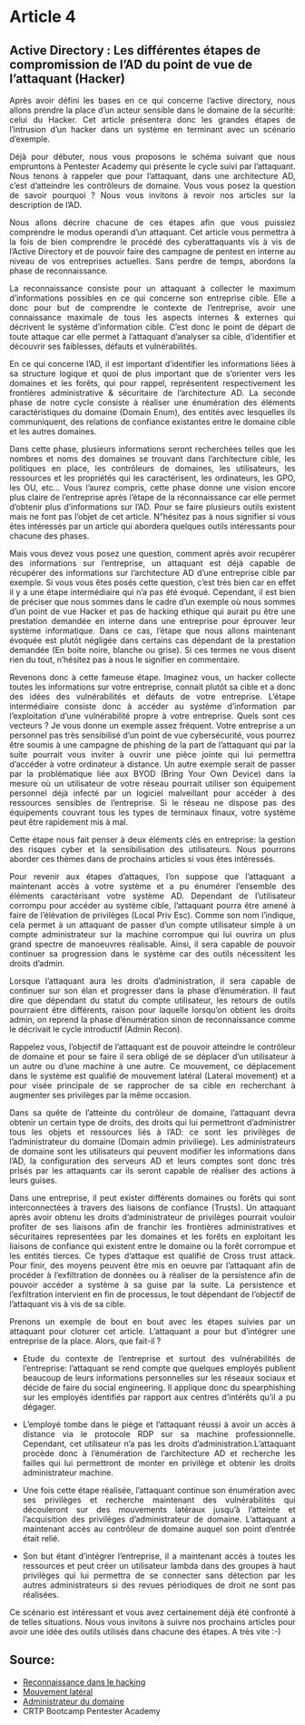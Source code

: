 # Article 4
## Active Directory : Les différentes étapes de compromission de l’AD du point de vue de l’attaquant (Hacker)

<p align="justify"> Après avoir défini les bases en ce qui concerne l’active directory, nous allons prendre la place d’un acteur sensible dans le domaine de la sécurité: celui du Hacker. Cet article présentera donc les grandes étapes de l’intrusion d’un hacker dans un système en terminant avec un scénario d’exemple.
<p align="justify"> Déjà pour débuter, nous vous proposons le schéma suivant que nous empruntons à Pentester Academy qui présente le cycle suivi par l’attaquant. Nous tenons à rappeler que pour l’attaquant, dans une architecture AD, c’est d’atteindre les contrôleurs de domaine. Vous vous posez la question de savoir pourquoi ? Nous vous invitons à revoir nos articles sur la description de l’AD.

<p align="justify"> Nous allons décrire chacune de ces étapes afin que vous puissiez comprendre le modus operandi d’un attaquant. Cet article vous permettra à la fois de bien comprendre le procédé des cyberattaquants vis à vis de l’Active Directory et de pouvoir faire des campagne de pentest en interne au niveau de vos entreprises actuelles. Sans perdre de temps, abordons la phase de reconnaissance.
<p align="justify"> La reconnaissance consiste pour un attaquant à collecter le maximum d’informations possibles en ce qui concerne son entreprise cible. Elle a donc pour but de comprendre le contexte de l’entreprise, avoir une connaissance maximale de tous les aspects internes & externes qui décrivent le système d’information cible. C’est donc le point de départ de toute attaque car elle permet à l’attaquant d’analyser sa cible, d’identifier et découvrir ses faiblesses, défauts et vulnérabilités.
<p align="justify"> En ce qui concerne l’AD, il est important d’identifier les informations liées à sa structure logique et quoi de plus important que de s’orienter vers les domaines et les forêts, qui pour rappel, représentent respectivement les frontières administrative & sécuritaire de l’architecture AD. La seconde phase de notre cycle consiste à réaliser une énumération des éléments caractéristiques du domaine (Domain Enum), des entités avec lesquelles ils communiquent, des relations de confiance existantes entre le domaine cible et les autres domaines.
<p align="justify"> Dans cette phase, plusieurs informations seront recherchées telles que les nombres et noms des domaines se trouvant dans l’architecture cible, les politiques en place, les contrôleurs de domaines, les utilisateurs, les ressources et les propriétés qui les caractérisent, les ordinateurs, les GPO, les OU, etc… Vous l’aurez compris, cette phase donne une vision encore plus claire de l’entreprise après l’étape de la réconnaissance car elle permet d’obtenir plus d’informations sur l’AD. Pour se faire plusieurs outils existent mais ne font pas l’objet de cet article. N”hésitez pas à nous signifier si vous êtes intéressés par un article qui abordera quelques outils intéressants pour chacune des phases.
<p align="justify"> Mais vous devez vous posez une question, comment après avoir recupérer des informations sur l’entreprise, un attaquant est déjà capable de récupérer des informations sur l’architecture AD d’une entreprise cible par exemple. Si vous vous êtes posés cette question, c’est très bien car en effet il y a une étape intermédiaire qui n’a pas été évoqué. Cependant, il est bien de préciser que nous sommes dans le cadre d’un exemple où nous sommes d’un point de vue Hacker et pas de hacking ethique qui aurait pu être une prestation demandée en interne dans une entreprise pour éprouver leur système informatique. Dans ce cas, l’étape que nous allons maintenant évoquée est plutôt négligée dans certains cas dépendant de la prestation demandée (En boite noire, blanche ou grise). Si ces termes ne vous disent rien du tout, n’hésitez pas à nous le signifier en commentaire.
<p align="justify"> Revenons donc à cette fameuse étape. Imaginez vous, un hacker collecte toutes les informations sur votre entreprise, connait plutôt sa cible et a donc des idées des vulnérabilités et défauts de votre entreprise. L’étape intermédiaire consiste donc à accéder au système d’information par l’exploitation d’une vulnérabilité propre à votre entreprise. Quels sont ces vecteurs ? Je vous donne un exemple assez fréquent. Votre entreprise a un personnel pas très sensibilisé d’un point de vue cybersécurité, vous pourrez être soumis à une campagne de phishing de la part de l’attaquant qui par la suite pourrait vous inviter à ouvrir une pièce jointe qui lui permettra d’accéder à votre ordinateur à distance. Un autre exemple serait de passer par la problématique liée aux BYOD (Bring Your Own Device) dans la mesure où un utilisateur de votre réseau pourrait utiliser son équipement personnel déjà infecté par un logiciel malveillant pour accéder à des ressources sensibles de l’entreprise. Si le réseau ne dispose pas des équipements couvrant tous les types de terminaux finaux, votre système peut être rapidement mis à mal. 

<p align="justify"> Cette étape nous fait penser à deux éléments clés en entreprise: la gestion des risques cyber et la sensibilisation des utilisateurs. Nous pourrons aborder ces thèmes dans de prochains articles si vous êtes intéressés. 
<p align="justify"> Pour revenir aux étapes d’attaques, l’on suppose que l’attaquant a maintenant accès à votre système et a pu énumérer l’ensemble des éléments caractérisant votre système AD. Dependant de l’utilisateur corrompu pour accéder au système cible, l’attaquant pourra être amené à faire de l’élévation de privilèges (Local Priv Esc). Comme son nom l’indique, cela permet à un attaquant de passer d’un compte utilisateur simple à un compte administrateur sur la machine corrompue qui lui ouvrira un plus grand spectre de manoeuvres réalisable. Ainsi, il sera capable de pouvoir continuer sa progression dans le système car des outils nécessitent les droits d’admin.
<p align="justify"> Lorsque l’attaquant aura les droits d’administration, il sera capable de continuer sur son élan et progresser dans la phase d’énumération. Il faut dire que dépendant du statut du compte utilisateur, les retours de outils pourraient être différents, raison pour laquelle lorsqu’on obtient les droits admin, on reprend la phase d’énumération sinon de reconnaissance comme le décrivait le cycle introductif (Admin Recon).
<p align="justify"> Rappelez vous, l’objectif de l’attaquant est de pouvoir atteindre le contrôleur de domaine et pour se faire il sera obligé de se déplacer d’un utilisateur à un autre ou d’une machine à une autre. Ce mouvement, ce déplacement dans le système est qualifié de mouvement latéral (Lateral movement) et a pour visée principale de se rapprocher de sa cible en recherchant à augmenter ses privilèges par la même occasion. 
<p align="justify"> Dans sa quête de l’atteinte du contrôleur de domaine, l’attaquant devra obtenir un certain type de droits, des droits qui lui permettront d’administrer tous les objets et ressources liés à l’AD: ce sont les privilèges de l’administrateur du domaine (Domain admin priviliege). Les administrateurs de domaine sont les utilisateurs qui peuvent modifier les informations dans l’AD, la configuration des serveurs AD et leurs comptes sont donc très prisés par les attaquants car ils seront capable de réaliser des actions à leurs guises.
<p align="justify"> Dans une entreprise, il peut exister différents domaines ou forêts qui sont interconnectées à travers des liaisons de confiance (Trusts). Un attaquant après avoir obtenu les droits d’administrateur de privilèges pourrait vouloir profiter de ses liaisons afin de franchir les frontières administratives et sécuritaires representées par les domaines et les forêts en exploitant les liaisons de confiance qui existent entre le domaine ou la forêt corrompue et les entités tierces. Ce types d’attaque est qualifié de Cross trust attack. Pour finir, des moyens peuvent être mis en oeuvre par l’attaquant afin de procéder à l’exfiltration de données ou à réaliser de la persistence afin de pouvoir accéder a système à sa guise par la suite. La persistence et l’exfiltration intervient en fin de processus, le tout dépendant de l’objectif de l’attaquant vis à vis de sa cible.
<p align="justify"> Prenons un exemple de bout en bout avec les étapes suivies par un attaquant pour cloturer cet article. L’attaquant a pour but d’intégrer une entreprise de la place. Alors, que fait-il ?

- <p align="justify">Etude du contexte de l’entreprise et surtout des vulnérabilités de l’entreprise: l’attaquant se rend compte que quelques employés publient beaucoup de leurs informations personnelles sur les réseaux sociaux et décide de faire du social engineering. Il applique donc du spearphishing sur les employés identifiés par rapport aux centres d’intérêts qu’il a pu dégager. 
- <p align="justify">L’employé tombe dans le piège et l’attaquant réussi à avoir un accès à distance via le protocole RDP sur sa machine professionnelle. Cependant, cet utilisateur n’a pas les droits d’administration.L’attaquant procède donc à l’énumération de l’architecture AD et recherche les failles qui lui permettront de monter en privilège et obtenir les droits administrateur machine.
- <p align="justify">Une fois cette étape réalisée, l’attaquant continue son énumération avec ses privilèges et recherche maintenant des vulnérabilités qui découleront sur des mouvements latéraux jusqu’à l’atteinte et l’acquisition des privilèges d’administrateur de domaine. L’attaquant a maintenant accès au contrôleur de domaine auquel son point d’entrée était relié.
- <p align="justify">Son but étant d’intégrer l’entreprise, il a maintenant accès à toutes les ressources et peut créer un utilisateur lambda dans des groupes à haut privilèges qui lui permettra de se connecter sans détection par les autres administrateurs si des revues périodiques de droit ne sont pas réalisées.

<p align="justify"> Ce scénario est intéressant et vous avez certainement déjà été confronté à de telles situations. Nous vous invitons à suivre nos prochains articles pour avoir une idée des outils utilisés dans chacune des étapes. A très vite :-)

## Source:
  
- [Reconnaissance dans le hacking](https://www.jigsawacademy.com/blogs/cyber-security/reconnaissance-in-hacking/)
- [Mouvement latéral](https://www.cybertalk.org/what-is-lateral-movement-computing/#:~:text=Lateral%20movement%20refers%20to%20a,of%20moving%20through%20a%20system.)
- [Administrateur du domaine](https://www.ssh.com/academy/iam/user/domain-administrator)
- CRTP Bootcamp Pentester Academy
 
